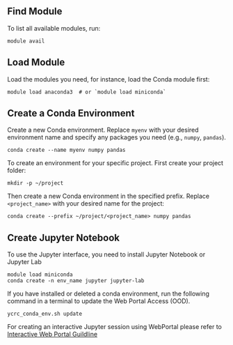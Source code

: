 ## Find Module
To list all available modules, run:
```
module avail
```
## Load Module
Load the modules you need, for instance,  load the Conda module first:
```
module load anaconda3  # or `module load miniconda`
```
## Create a Conda Environment
Create a new Conda environment. Replace `myenv` with your desired environment name and specify any packages you need (e.g., `numpy`, `pandas`).
```
conda create --name myenv numpy pandas
```
To create an environment for your specific project. First create your project folder:
```
mkdir -p ~/project
```
Then create a new Conda environment in the specified prefix. Replace `<project_name>` with your desired name for the project:
```
conda create --prefix ~/project/<project_name> numpy pandas
```
## Create Jupyter Notebook
To use the Jupyter interface, you need to install Jupyter Notebook or Jupyter Lab
```
module load miniconda
conda create -n env_name jupyter jupyter-lab
```
If you have installed or deleted a conda environment, run the following command in a terminal to update the Web Portal Access (OOD).
```
ycrc_conda_env.sh update
```
For creating an interactive Jupyter session using WebPortal please refer to [Interactive Web Portal Guildline]()
